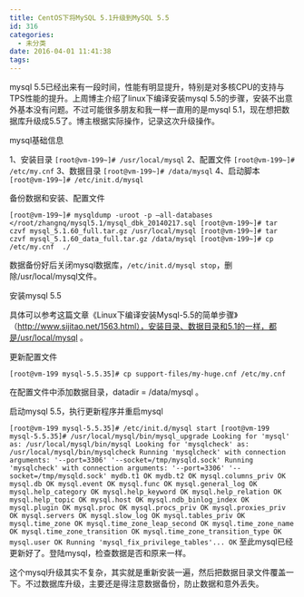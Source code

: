 ```yaml
---
title: CentOS下将MySQL 5.1升级到MySQL 5.5
id: 316
categories:
  - 未分类
date: 2016-04-01 11:41:38
tags:
---
```


mysql 5.5已经出来有一段时间，性能有明显提升，特别是对多核CPU的支持与TPS性能的提升。上周博主介绍了linux下编译安装mysql 5.5的步骤，安装不出意外基本没有问题。不过可能很多朋友和我一样一直用的是mysql 5.1，现在想把数据库升级成5.5了。博主根据实际操作，记录这次升级操作。

mysql基础信息

1、安装目录
`[root@vm-199~]# /usr/local/mysql`
2、配置文件
`[root@vm-199~]# /etc/my.cnf`
3、数据目录
`[root@vm-199~]# /data/mysql`
4、启动脚本
`[root@vm-199~]# /etc/init.d/mysql`

备份数据和安装、配置文件

`[root@vm-199~]# mysqldump -uroot -p –all-databases </root/zhangnq/mysql5.1/mysql_dbk_20140217.sql
[root@vm-199~]# tar czvf mysql_5.1.60_full.tar.gz /usr/local/mysql
[root@vm-199~]# tar czvf mysql_5.1.60_data_full.tar.gz /data/mysql
[root@vm-199~]# cp /etc/my.cnf  ./`

数据备份好后关闭mysql数据库，`/etc/init.d/mysql stop`，删除/usr/local/mysql文件。

安装mysql 5.5

具体可以参考这篇文章《Linux下编译安装Mysql-5.5的简单步骤》（http://www.sijitao.net/1563.html），安装目录、数据目录和5.1的一样，都是/usr/local/mysql 。

更新配置文件

`[root@vm-199 mysql-5.5.35]# cp support-files/my-huge.cnf /etc/my.cnf`

在配置文件中添加数据目录，datadir = /data/mysql 。

启动mysql 5.5，执行更新程序并重启mysql

`[root@vm-199 mysql-5.5.35]# /etc/init.d/mysql start
[root@vm-199 mysql-5.5.35]# /usr/local/mysql/bin/mysql_upgrade
Looking for 'mysql' as: /usr/local/mysql/bin/mysql
Looking for 'mysqlcheck' as: /usr/local/mysql/bin/mysqlcheck
Running 'mysqlcheck' with connection arguments: '--port=3306' '--socket=/tmp/mysqld.sock'
Running 'mysqlcheck' with connection arguments: '--port=3306' '--socket=/tmp/mysqld.sock'
mydb.t1 OK
mydb.t2 OK
mysql.columns_priv OK
mysql.db OK
mysql.event OK
mysql.func OK
mysql.general_log OK
mysql.help_category OK
mysql.help_keyword OK
mysql.help_relation OK
mysql.help_topic OK
mysql.host OK
mysql.ndb_binlog_index OK
mysql.plugin OK
mysql.proc OK
mysql.procs_priv OK
mysql.proxies_priv OK
mysql.servers OK
mysql.slow_log OK
mysql.tables_priv OK
mysql.time_zone OK
mysql.time_zone_leap_second OK
mysql.time_zone_name OK
mysql.time_zone_transition OK
mysql.time_zone_transition_type OK
mysql.user OK
Running 'mysql_fix_privilege_tables'...
OK`
至此mysql已经更新好了。登陆mysql，检查数据是否和原来一样。

这个mysql升级其实不复杂，其实就是重新安装一遍，然后把数据目录文件覆盖一下。不过数据库升级，主要还是得注意数据备份，防止数据和意外丢失。
